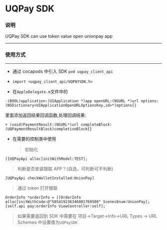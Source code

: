 # UQPay SDK

### 说明

UQPay SDK can use token value open unionpay app

---

### 使用方式

---

- 通过 cocapods 中引入 SDK
  `pod uqpay_client_api`

- `import <uqpay_client_api/UQPAYSDK.h>`

* 在`AppleDelegate.m`文件中的

```objc
-(BOOL)application:(UIApplication *)app openURL:(NSURL *)url options:(NSDictionary<UIApplicationOpenURLOptionsKey,id>*)options{}
```

里面添加返回结果回调函数,处理回调结果:

```objc
+ (void)PaymentResult:(NSURL*)url completeBlock:(UQPaymentResultBlock)completionBlock{}
```

- 在需要的控制类中使用
  > 初始化

```objc
[[UQPayApi alloc]initWithModel:TEST];
```

> 判断是否安装银联 APP？(自选，可判断可不判断)

```objc
[UQPayApi checkWalletInstalled:UnionPay]
```

> 通过 token 打开银联

```objc
OrderInfo *orderInfo = [[OrderInfo alloc]initWithCode:@"585419236346001769500" ScenesEnum:UnionPay];
[self.api pay:orderInfo ViewController:self];
```

> 如果需要返回到 SDK 中需要在 项目->Target->Info->URL Types -> URL Schemes 中设置值为`UQPaySDK`

